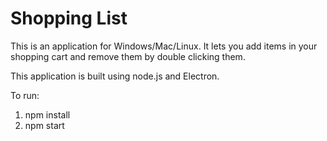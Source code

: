# Shopping List

This is an application for Windows/Mac/Linux.
It lets you add items in your shopping cart and 
remove them by double clicking them.

This application is built using node.js and Electron.

To run:

1. npm install
2. npm start
